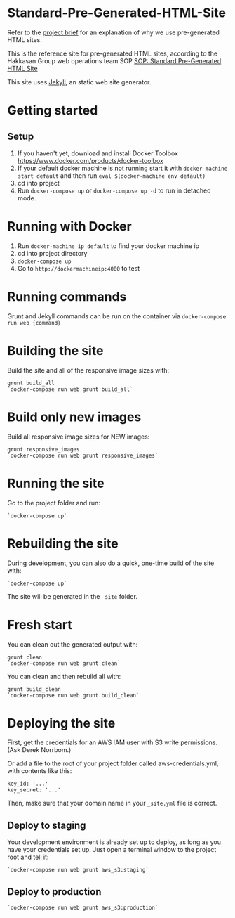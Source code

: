 # Standard-Pre-Generated-HTML-Site

Refer to the [project brief](https://hakkasan.atlassian.net/wiki/display/ENG/Pre-generated%2C+static+HTML+web+sites)
for an explanation of why we use pre-generated HTML sites.

This is the reference site for pre-generated HTML sites, according to the
Hakkasan Group web operations team SOP [SOP: Standard Pre-Generated HTML Site](https://hakkasan.atlassian.net/wiki/display/WOH/SOP%3A+Standard+Pre-Generated+HTML+Site)

This site uses [Jekyll](http://jekyllrb.com/), an static web site generator.

# Getting started

## Setup
1. If you haven't yet, download and install Docker Toolbox https://www.docker.com/products/docker-toolbox
2. If your default docker machine is not running start it with `docker-machine start default` and then run `eval $(docker-machine env default)`
4. cd into project
5. Run `docker-compose up` or `docker-compose up -d` to run in detached mode.

Running with Docker
==================

1. Run `docker-machine ip default` to find your docker machine ip
1. cd into project directory
2. `docker-compose up`
3. Go to `http://dockermachineip:4000` to test


# Running commands
Grunt and Jekyll commands can be run on the container via `docker-compose run web {command}`

# Building the site

Build the site and all of the responsive image sizes with:

    grunt build_all
    `docker-compose run web grunt build_all`

# Build only new images

Build all responsive image sizes for NEW images:

    grunt responsive_images
    `docker-compose run web grunt responsive_images`

# Running the site

Go to the project folder and run:

    `docker-compose up`

# Rebuilding the site

During development, you can also do a quick, one-time build of the site with:

    `docker-compose up`

The site will be generated in the `_site` folder.

# Fresh start

You can clean out the generated output with:

    grunt clean
    `docker-compose run web grunt clean`

You can clean and then rebuild all with:

    grunt build_clean
    `docker-compose run web grunt build_clean`

# Deploying the site

First, get the credentials for an AWS IAM user with S3 write permissions.  (Ask Derek Norrbom.)

Or add a file to the root of your project folder called aws-credentials.yml, with contents like this:

    key_id: '...'
    key_secret: '...'

Then, make sure that your domain name in your `_site.yml` file is correct.

## Deploy to staging

Your development environment is already set up to deploy, as long as you have your
credentials set up.  Just open a terminal window to the project root and tell it:

    `docker-compose run web grunt aws_s3:staging`

## Deploy to production

    `docker-compose run web grunt aws_s3:production`
